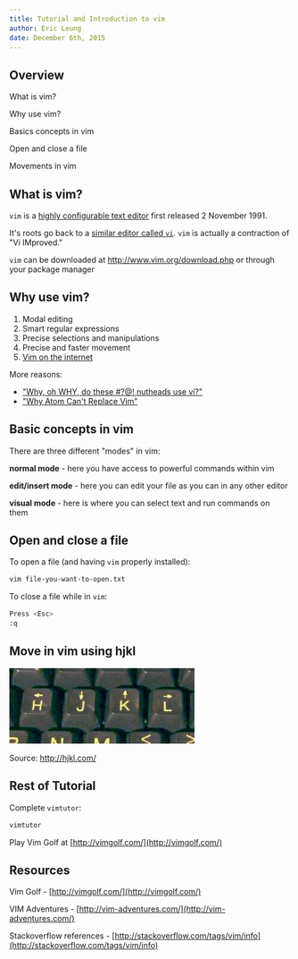 ```yaml
---
title: Tutorial and Introduction to vim
author: Eric Leung
date: December 6th, 2015
---
```


## Overview

What is vim?

Why use vim?

Basics concepts in vim

Open and close a file

Movements in vim

## What is vim?

`vim` is a [highly configurable text
editor](https://en.wikipedia.org/wiki/Vim_(text_editor)) first released 2
November 1991.

It's roots go back to a [similar editor called
`vi`](https://en.wikipedia.org/wiki/Vi). `vim` is actually a contraction of "Vi
IMproved."

`vim` can be downloaded at http://www.vim.org/download.php or through your
package manager

## Why use vim?

1. Modal editing
2. Smart regular expressions
3. Precise selections and manipulations
4. Precise and faster movement
5. [Vim on the internet](https://github.com/terriburns/Vim-On-The-Internet)

More reasons:

- ["Why, oh WHY, do these #?@! nutheads use
  vi?"](http://www.viemu.com/a-why-vi-vim.html)
- ["Why Atom Can't Replace
  Vim"](https://medium.com/@mkozlows/why-atom-cant-replace-vim-433852f4b4d1#.549pcukc3)

## Basic concepts in vim

There are three different "modes" in vim:

**normal mode** - here you have access to powerful commands within vim

**edit/insert mode** - here you can edit your file as you can in any other editor

**visual mode** - here is where you can select text and run commands on them

## Open and close a file

To open a file (and having `vim` properly installed):

``` {.bash .numberLines}
vim file-you-want-to-open.txt
```

To close a file while in `vim`:

``` {.bash .numberLines}
Press <Esc>
:q
```

## Move in vim using hjkl

![HJKL cursor movement keys in `vim`](images/hjkl.jpg)

Source: http://hjkl.com/

## Rest of Tutorial

Complete `vimtutor`:

``` {.bash .numberLines}
vimtutor
```

Play Vim Golf at [http://vimgolf.com/](http://vimgolf.com/)

## Resources

Vim Golf - [http://vimgolf.com/](http://vimgolf.com/)

VIM Adventures - [http://vim-adventures.com/](http://vim-adventures.com/)

Stackoverflow references - [http://stackoverflow.com/tags/vim/info](http://stackoverflow.com/tags/vim/info)
